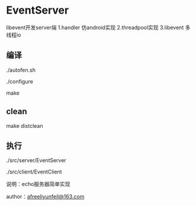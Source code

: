 # EventServer
libevent开发server端
1.handler 仿android实现
2.threadpool实现
3.libevent 多线程io

## 编译
./autofen.sh

./configure

make

## clean

make distclean

## 执行
./src/server/EventServer

./src/client/EventClient

说明：echo服务器简单实现

author：afreeliyunfeil@163.com
